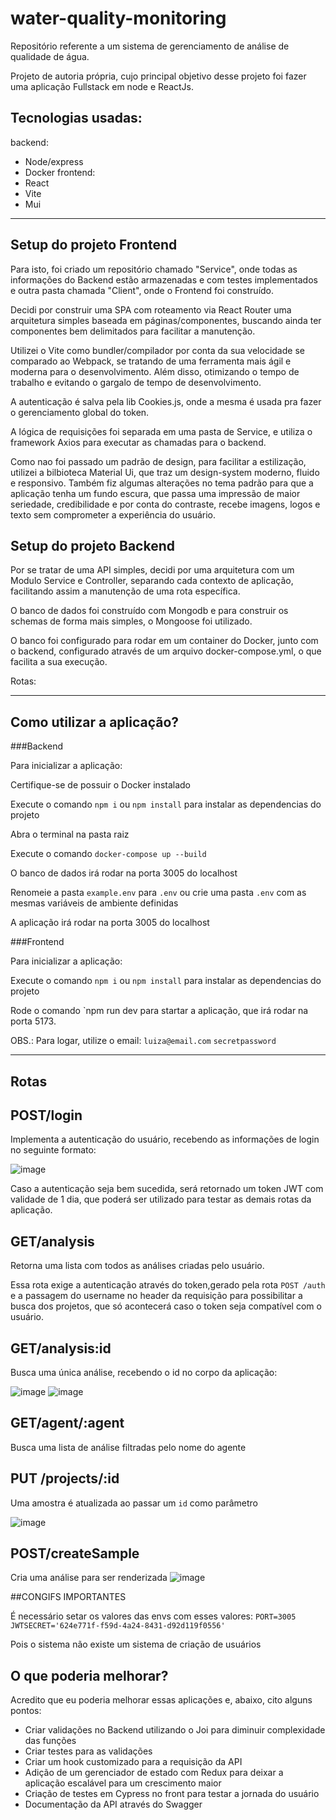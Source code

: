 # water-quality-monitoring
Repositório referente a um sistema de gerenciamento de análise de qualidade de água.

Projeto de autoria própria, cujo principal objetivo desse projeto foi fazer uma aplicação Fullstack em node e ReactJs.

## Tecnologias usadas:
backend:
- Node/express
- Docker
frontend:
- React
- Vite
- Mui

---

## Setup do projeto Frontend

Para isto, foi criado um repositório chamado "Service", onde todas as informações do Backend estão armazenadas e com testes implementados e outra pasta chamada "Client",
onde o Frontend foi construído.

Decidi por construir uma SPA com roteamento via React Router uma arquitetura simples baseada em páginas/componentes, buscando ainda ter componentes bem delimitados para facilitar a manutenção.

Utilizei o Vite como bundler/compilador por conta da sua velocidade se comparado ao Webpack, se tratando de uma ferramenta mais ágil e moderna para o desenvolvimento. Além disso,
otimizando o tempo de trabalho e evitando o gargalo de tempo de desenvolvimento.

A autenticação é salva pela lib Cookies.js, onde a mesma é usada pra fazer o gerenciamento global do token. 

A lógica de requisições foi separada em uma pasta de Service, e utiliza o framework Axios para executar as chamadas para o backend.

Como nao foi passado um padrão de design, para facilitar a estilização, utilizei a bilbioteca Material Ui, que traz um design-system moderno, fluido e responsivo. Também fiz algumas alterações no tema padrão para que a aplicação tenha um fundo escura, que passa uma impressão de maior seriedade, credibilidade e por conta do contraste, recebe imagens, logos e texto sem comprometer a experiência do usuário.

## Setup do projeto Backend

Por se tratar de uma API simples, decidi por uma arquitetura com um Modulo Service e Controller, separando cada contexto de aplicação, facilitando assim a manutenção de uma rota específica.

O banco de dados foi construído com Mongodb e para construir os schemas de forma mais simples, o Mongoose foi utilizado.

O banco foi configurado para rodar em um container do Docker, junto com o backend, configurado através de um arquivo docker-compose.yml, o que facilita a sua execução.

Rotas: 

---

## Como utilizar a aplicação?

###Backend


Para inicializar a aplicação:

Certifique-se de possuir o Docker instalado

Execute o comando `npm i` ou `npm install` para instalar as dependencias do projeto

Abra o terminal na pasta raiz

Execute o comando `docker-compose up --build`

O banco de dados irá rodar na porta 3005 do localhost

Renomeie a pasta `example.env` para `.env` ou crie uma pasta `.env` com as mesmas variáveis de ambiente definidas

A aplicação irá rodar na porta 3005 do localhost

###Frontend


Para inicializar a aplicação:

Execute o comando `npm i` ou `npm install` para instalar as dependencias do projeto

Rode o comando `npm run dev para startar a aplicação, que irá rodar na porta 5173.

OBS.: Para logar, utilize o email:
`luiza@email.com`
`secretpassword`


---

## Rotas

## POST/login

Implementa a autenticação do usuário, recebendo as informações de login no seguinte formato:

![image](https://github.com/Ludilly/water-quality-monitoring/assets/72472350/856d17f8-86ae-4843-8ac2-d747bbac272b)

Caso a autenticação seja bem sucedida, será retornado um token JWT com validade de 1 dia, que poderá ser utilizado para testar as demais rotas da aplicação.

## GET/analysis
Retorna uma lista com todos as análises criadas pelo usuário.

Essa rota exige a autenticação através do token,gerado pela rota `POST /auth` e a passagem do username no header da requisição para possibilitar a busca dos projetos, que só acontecerá caso o token seja compatível com o usuário.

## GET/analysis:id

Busca uma única análise, recebendo o id no corpo da aplicação:

![image](https://github.com/Ludilly/water-quality-monitoring/assets/72472350/1d435046-7430-49d7-9d6c-d7265ad8669e)
![image](https://github.com/Ludilly/water-quality-monitoring/assets/72472350/838271aa-196e-4442-8fb5-a16b2db21d10)

## GET/agent/:agent
Busca uma lista de análise filtradas pelo nome do agente

## PUT /projects/:id
Uma amostra é atualizada ao passar um `id` como parâmetro

![image](https://github.com/Ludilly/water-quality-monitoring/assets/72472350/8d44037e-4c9b-457c-8fb2-c1adabd92e73)

## POST/createSample

Cria uma análise para ser renderizada
![image](https://github.com/Ludilly/water-quality-monitoring/assets/72472350/99027260-77de-4007-9141-70abdb855a35)


##CONGIFS IMPORTANTES

É necessário setar os valores das envs com esses valores:
`PORT=3005`
`JWTSECRET='624e771f-f59d-4a24-8431-d92d119f0556'`

Pois o sistema não existe um sistema de criação de usuários


## O que poderia melhorar?

Acredito que eu poderia melhorar essas aplicações e, abaixo, cito alguns pontos:
 - Criar validações no Backend utilizando o Joi para diminuir complexidade das funções
 - Criar testes para as validações
 - Criar um hook customizado para a requisição da API
 - Adição de um gerenciador de estado com Redux para deixar a aplicação escalável para um crescimento maior
 - Criação de testes em Cypress no front para testar a jornada do usuário
 - Documentação da API através do Swagger
